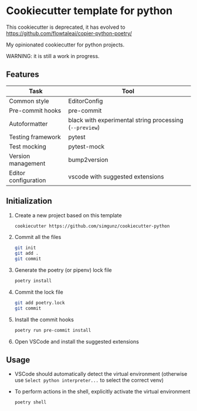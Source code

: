 # Cookiecutter template for python

This cookiecutter is deprecated, it has evolved to https://github.com/flowtaleai/copier-python-poetry/

My opinionated cookiecutter for python projects.

WARNING: it is still a work in progress.

## Features

| Task                 | Tool                                                    |
| -------------------- | ------------------------------------------------------- |
| Common style         | EditorConfig                                            |
| Pre-commit hooks     | pre-commit                                              |
| Autoformatter        | black with experimental string processing (`--preview`) |
| Testing framework    | pytest                                                  |
| Test mocking         | pytest-mock                                             |
| Version management   | bump2version                                            |
| Editor configuration | vscode with suggested extensions                        |

## Initialization

1. Create a new project based on this template

    ```bash
    cookiecutter https://github.com/simgunz/cookiecutter-python
    ```

2. Commit all the files

   ```bash
   git init
   git add .
   git commit
   ```

3. Generate the poetry (or pipenv) lock file

   ```bash
   poetry install
   ```

4. Commit the lock file

   ```bash
   git add poetry.lock
   git commit
   ```

5. Install the commit hooks

   ```bash
   poetry run pre-commit install
   ```

6. Open VSCode and install the suggested extensions

## Usage

- VSCode should automatically detect the virtual environment (otherwise use `Select python interpreter...` to select the correct venv)

- To perform actions in the shell, explicitly activate the virtual environment

    ```bash
    poetry shell
    ```
